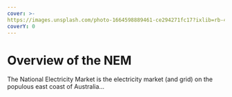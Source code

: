 ```yaml
---
cover: >-
https://images.unsplash.com/photo-1664598889461-ce294271fc17?ixlib=rb-4.0.3&ixid=MnwxMjA3fDB8MHxwaG90by1wYWdlfHx8fGVufDB8fHx8&auto=format&fit=crop&w=2071&q=80
coverY: 0
---
```


# Overview of the NEM

The National Electricity Market is the electricity market (and grid) on the populous east coast of Australia...
